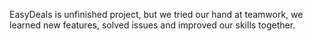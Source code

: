 EasyDeals is unfinished project, but we tried our hand at teamwork, we learned new features, solved issues and improved our skills together.
